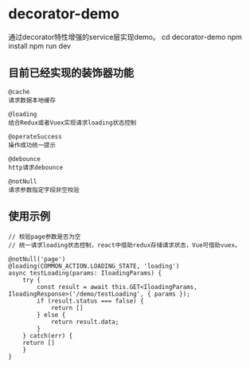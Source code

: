 # decorator-demo 

  通过decorator特性增强的service层实现demo。
  cd decorator-demo 
  npm install
  npm run dev
  
## 目前已经实现的装饰器功能
```
@cache 
请求数据本地缓存
  
@loading
结合Redux或者Vuex实现请求loading状态控制
 
@operateSuccess
操作成功统一提示
  
@debounce
http请求debounce
  
@notNull
请求参数指定字段非空校验
```


## 使用示例
```
// 校验page参数是否为空
// 统一请求loading状态控制，react中借助redux存储请求状态，Vue可借助vuex。

@notNull('page')
@loading(COMMON_ACTION.LOADING_STATE, 'loading')
async testLoading(params: IloadingParams) {
    try {
        const result = await this.GET<IloadingParams, IloadingResponse>('/demo/testLoading', { params });
        if (result.status === false) {
            return []
        } else {
            return result.data;
        }
    } catch(err) {
    return []
    }
}

```
